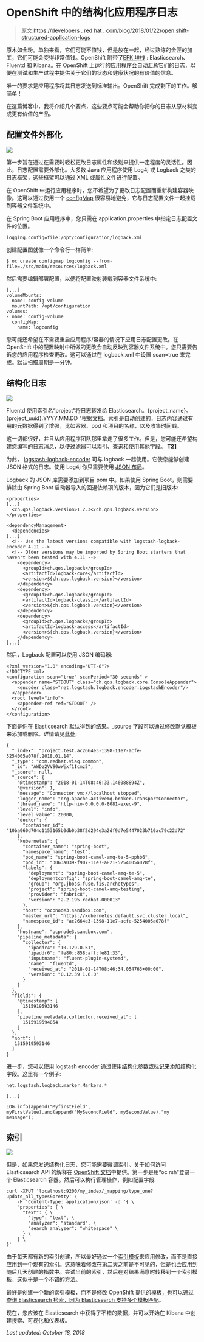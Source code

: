 # OpenShift 中的结构化应用程序日志

> 原文:[https://developers . red hat . com/blog/2018/01/22/open shift-structured-application-logs](https://developers.redhat.com/blog/2018/01/22/openshift-structured-application-logs)

原木如金粉。单独来看，它们可能不值钱，但是放在一起，经过熟练的金匠的加工，它们可能会变得非常值钱。OpenShift 附带了[EFK 堆栈](https://docs.openshift.org/latest/install_config/aggregate_logging.html) : Elasticsearch、Fluentd 和 Kibana。在 OpenShift 上运行的应用程序会自动汇总它们的日志，以便在测试和生产过程中提供关于它们的状态和健康状况的有价值的信息。

唯一的要求是应用程序将其日志发送到标准输出。OpenShift 完成剩下的工作。够简单！

在这篇博客中，我将介绍几个要点，这些要点可能会帮助你把你的日志从原材料变成更有价值的产品。

## 配置文件外部化

![](../Images/bdcba97ea0849e097fb69acde712d587.png)

第一步旨在通过在需要时轻松更改日志属性和级别来提供一定程度的灵活性。因此，日志配置需要外部化。大多数 Java 应用程序使用 Log4j 或 Logback 之类的日志框架，这些框架可以通过 XML 或属性文件进行配置。

在 OpenShift 中运行应用程序时，您不希望为了更改日志配置而重新构建容器映像。这可以通过使用一个 [configMap](https://docs.openshift.org/latest/dev_guide/configmaps.html) 很容易地避免，它与日志配置文件一起挂载到容器文件系统中。

在 Spring Boot 应用程序中，您只需在 application.properties 中指定日志配置文件的位置。

```
logging.config=file:/opt/configuration/logback.xml
```

创建配置图就像一个命令行一样简单:

```
$ oc create configmap logconfig --from-file=./src/main/resources/logback.xml
```

然后需要编辑部署配置，以便将配置映射装载到容器文件系统中:

```
[...]
volumeMounts:
- name: config-volume
  mountPath: /opt/configuration
volumes:
- name: config-volume
  configMap:
    name: logconfig 
```

您可能还希望在不需要重启应用程序/容器的情况下应用日志配置更改。在 OpenShift 中的配置映射中所做的更改会自动反映到容器文件系统中。您只需要告诉您的应用程序检查更改。这可以通过在 logback.xml 中设置 scan=true 来完成。默认扫描周期是一分钟。

## 结构化日志

![](../Images/7b940aad8a535def10d37222902f93b5.png)

Fluentd 使用索引名“project”将日志转发给 Elasticsearch。{project_name}。{project_uuid}.YYYY.MM.DD "根据[文档](https://docs.openshift.org/latest/install_config/aggregate_logging.html#aggregate-logging-performing-elasticsearch-maintenance-operations)。索引是自动创建的，日志内容通过有用的元数据得到了增强，比如容器、pod 和项目的名称，以及收集时间戳。

这一切都很好，并且从应用程序团队那里拿走了很多工作。但是，您可能还希望构建您编写的日志消息，以便过滤器可以索引、查询和使用其他字段。 **T2】**

为此， [logstash-logback-encoder](https://github.com/logstash/logstash-logback-encoder) 可与 logback 一起使用。它使您能够创建 JSON 格式的日志。使用 Log4j 你只需要使用 [JSON 布局](https://logging.apache.org/log4j/2.x/manual/layouts.html#JSONLayout)。

Logback 的 JSON 库需要添加到项目 pom 中。如果使用 Spring Boot，则需要排除由 Spring Boot 启动器导入的回退依赖项的版本，因为它们是旧版本:

```
<properties>
[...]
  <ch.qos.logback.version>1.2.3</ch.qos.logback.version>
</properties>

<dependencyManagement>
  <dependencies>
[...]
  <!-- Use the latest versions compatible with logstash-logback-encoder 4.11 -->
  <!-- Older versions may be imported by Spring Boot starters that haven't been tested with 4.11 -->
    <dependency>
      <groupId>ch.qos.logback</groupId>
      <artifactId>logback-core</artifactId>
      <version>${ch.qos.logback.version}</version>
    </dependency>
    <dependency>
      <groupId>ch.qos.logback</groupId>
      <artifactId>logback-classic</artifactId>
      <version>${ch.qos.logback.version}</version>
    </dependency>
    <dependency>
      <groupId>ch.qos.logback</groupId>
      <artifactId>logback-access</artifactId>
      <version>${ch.qos.logback.version}</version>
    </dependency>
[...] 
```

然后，Logback 配置可以使用 JSON 编码器:

```
<?xml version="1.0" encoding="UTF-8"?>
<!DOCTYPE xml>
<configuration scan="true" scanPeriod="30 seconds" >
  <appender name="STDOUT" class="ch.qos.logback.core.ConsoleAppender">
    <encoder class="net.logstash.logback.encoder.LogstashEncoder"/>
  </appender>
  <root level="info">
    <appender-ref ref="STDOUT" />
  </root>
</configuration> 
```

下面是你在 Elasticsearch 默认得到的结果。_source 字段可以通过修改默认模板来添加或删除。详情请见[此处](https://github.com/logstash/logstash-logback-encoder/tree/master):

```
{
  "_index": "project.test.ac2664e3-1398-11e7-acfe-5254005a078f.2018.01.14",
  "_type": "com.redhat.viaq.common",
  "_id": "AWDz2VVS0wWjxf1Icmz5",
  "_score": null,
  "_source": {
    "@timestamp": "2018-01-14T08:46:33.146088894Z",
    "@version": 1,
    "message": "Connector vm://localhost stopped",
    "logger_name": "org.apache.activemq.broker.TransportConnector",
    "thread_name": "http-nio-0.0.0.0-8081-exec-9",
    "level": "info",
    "level_value": 20000,
    "docker": {
      "container_id": "10ba060d704c1153165b0db0b38f2d294e3a2df9d7e5447023b710ac79c22d72"
    },
    "kubernetes": {
      "container_name": "spring-boot",
      "namespace_name": "test",
      "pod_name": "spring-boot-camel-amq-te-5-pphb6",
      "pod_id": "3063a039-f907-11e7-a821-5254005a078f",
      "labels": {
        "deployment": "spring-boot-camel-amq-te-5",
        "deploymentconfig": "spring-boot-camel-amq-te",
        "group": "org.jboss.fuse.fis.archetypes",
        "project": "spring-boot-camel-amq-testing",
        "provider": "fabric8",
        "version": "2.2.195.redhat-000013"
      },
      "host": "ocpnode3.sandbox.com",
      "master_url": "https://kubernetes.default.svc.cluster.local",
      "namespace_id": "ac2664e3-1398-11e7-acfe-5254005a078f"
    },
    "hostname": "ocpnode3.sandbox.com",
    "pipeline_metadata": {
      "collector": {
        "ipaddr4": "10.129.0.51",
        "ipaddr6": "fe80::858:aff:fe81:33",
        "inputname": "fluent-plugin-systemd",
        "name": "fluentd",
        "received_at": "2018-01-14T08:46:34.054763+00:00",
        "version": "0.12.39 1.6.0"
      }
    }
  },
  "fields": {
    "@timestamp": [
      1515919593146
    ],
    "pipeline_metadata.collector.received_at": [
      1515919594054
    ]
  },
  "sort": [
   1515919593146
  ]
} 
```

进一步，您可以使用 logstash encoder 通过使用[结构化参数或标记](https://github.com/logstash/logstash-logback-encoder#custom-fields)来添加结构化字段。这里有一个例子:

```
net.logstash.logback.marker.Markers.*

[...]

LOG.info(append("MyfirstField", myFirstValue).and(append("MySecondField", mySecondValue),"my message"); 
```

## 索引

![](../Images/5190812e619178a779c47ad505cce3ef.png)

但是，如果您发送结构化日志，您可能需要微调索引。关于如何访问 Elasticsearch API 的解释在 [OpenShift 文档](https://docs.openshift.com/container-platform/3.7/install_config/aggregate_logging.html#aggregate-logging-performing-elasticsearch-maintenance-operations)中提供。第一步是用“oc rsh”登录一个 Elasticsearch 容器。然后可以执行管理操作，例如配置字段:

```
curl -XPUT 'localhost:9200/my_index/_mapping/type_one?update_all_types&pretty' \
    -H 'Content-Type: application/json' -d '{ \
    "properties": { \
      "text": { \
        "type": "text", \
        "analyzer": "standard", \
        "search_analyzer": "whitespace" \
      } \
    } \
}' 
```

由于每天都有新的索引创建，所以最好通过一个[索引模板](https://www.elastic.co/guide/en/elasticsearch/reference/2.4/indices-templates.html)来应用修改，而不是直接应用到一个现有的索引。这意味着修改在第二天之前是不可见的，但是也会应用到随后几天创建的指数中。尝试当前的索引，然后在对结果满意时转移到一个索引模板，这似乎是一个不错的方法。

最好是创建一个新的索引模板，而不是修改 OpenShift 提供的[模板，也可以通过查询 Elasticsearch 检索，因为 Elasticsearch 支持](https://github.com/openshift/origin-aggregated-logging/blob/master/elasticsearch/index_templates/com.redhat.viaq-openshift-project.template.json)[多个模板匹配](https://www.elastic.co/guide/en/elasticsearch/reference/2.4/indices-templates.html#multiple-templates)。

现在，您应该在 Elasticsearch 中获得了不错的数据，并可以开始在 Kibana 中创建搜索、可视化和仪表板。

*Last updated: October 18, 2018*